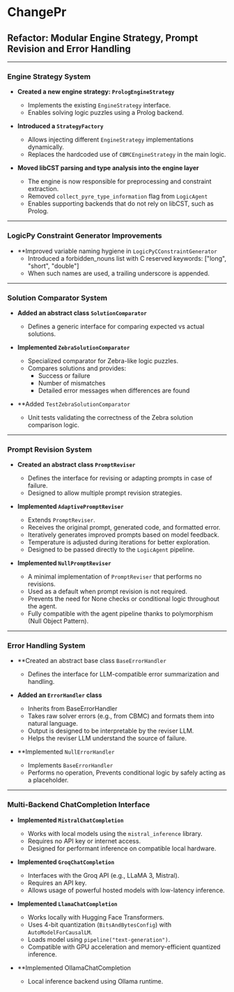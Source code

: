 # ChangePr

## Refactor: Modular Engine Strategy, Prompt Revision and Error Handling

---

### Engine Strategy System

- **Created a new engine strategy: `PrologEngineStrategy`**
  - Implements the existing `EngineStrategy` interface.
  - Enables solving logic puzzles using a Prolog backend.

- **Introduced a `StrategyFactory`**
  - Allows injecting different `EngineStrategy` implementations dynamically.
  - Replaces the hardcoded use of `CBMCEngineStrategy` in the main logic.

- **Moved libCST parsing and type analysis into the engine layer**
  - The engine is now responsible for preprocessing and constraint extraction.
  - Removed `collect_pyre_type_information` flag from `LogicAgent`
  - Enables supporting backends that do not rely on libCST, such as Prolog.

---

### LogicPy Constraint Generator Improvements

- **Improved variable naming hygiene in `LogicPyCConstraintGenerator`
  - Introduced a forbidden_nouns list with C reserved keywords: ["long", "short", "double"]
  - When such names are used, a trailing underscore is appended.

---

### Solution Comparator System

- **Added an abstract class `SolutionComparator`**
  - Defines a generic interface for comparing expected vs actual solutions.

- **Implemented `ZebraSolutionComparator`**
  - Specialized comparator for Zebra-like logic puzzles.
  - Compares solutions and provides:
    - Success or failure
    - Number of mismatches
    - Detailed error messages when differences are found

- **Added `TestZebraSolutionComparator`
  - Unit tests validating the correctness of the Zebra solution comparison logic.

---

### Prompt Revision System

- **Created an abstract class `PromptReviser`**
  - Defines the interface for revising or adapting prompts in case of failure.
  - Designed to allow multiple prompt revision strategies.

- **Implemented `AdaptivePromptReviser`**
  - Extends `PromptReviser`.
  - Receives the original prompt, generated code, and formatted error.
  - Iteratively generates improved prompts based on model feedback.
  - Temperature is adjusted during iterations for better exploration.
  - Designed to be passed directly to the `LogicAgent` pipeline.

- **Implemented `NullPromptReviser`**
  - A minimal implementation of `PromptReviser` that performs no revisions.
  - Used as a default when prompt revision is not required.
  - Prevents the need for None checks or conditional logic throughout the agent.
  - Fully compatible with the agent pipeline thanks to polymorphism (Null Object Pattern).

---

### Error Handling System

- **Created an abstract base class `BaseErrorHandler`
  - Defines the interface for LLM-compatible error summarization and handling.

- **Added an `ErrorHandler` class**
  - Inherits from BaseErrorHandler
  - Takes raw solver errors (e.g., from CBMC) and formats them into natural language.
  - Output is designed to be interpretable by the reviser LLM.
  - Helps the reviser LLM understand the source of failure.

- **Implemented `NullErrorHandler`
  - Implements `BaseErrorHandler`
  - Performs no operation, Prevents conditional logic by safely acting as a placeholder.
---

### Multi-Backend ChatCompletion Interface

- **Implemented `MistralChatCompletion`**
  - Works with local models using the `mistral_inference` library.
  - Requires no API key or internet access.
  - Designed for performant inference on compatible local hardware.

- **Implemented `GroqChatCompletion`**
  - Interfaces with the Groq API (e.g., LLaMA 3, Mistral).
  - Requires an API key.
  - Allows usage of powerful hosted models with low-latency inference.

- **Implemented `LlamaChatCompletion`**
  - Works locally with Hugging Face Transformers.
  - Uses 4-bit quantization (`BitsAndBytesConfig`) with `AutoModelForCausalLM`.
  - Loads model using `pipeline("text-generation")`.
  - Compatible with GPU acceleration and memory-efficient quantized inference.

- **Implemented OllamaChatCompletion
  - Local inference backend using Ollama runtime.
